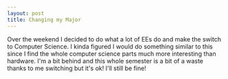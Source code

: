 ```yaml
---
layout: post
title: Changing my Major
---
```


Over the weekend I decided to do what a lot of EEs do and make the switch to Computer Science. I
kinda figured I would do something similar to this since I find the whole computer science parts
much more interesting than hardware. I'm a bit behind and this whole semester is a bit of a waste
thanks to me switching but it's ok! I'll still be fine!
